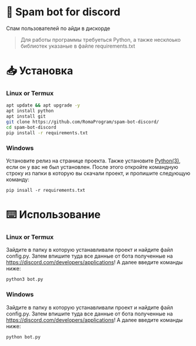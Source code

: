 # 🤖 Spam bot for discord

Спам пользователей по айди в дискорде
> Для работы программы требуеться Python, а также несклоько библиотек указаные в файле requirements.txt
# 📥 Установка
### Linux or Termux 
```sh
apt update && apt upgrade -y
apt install python
apt install git
git clone https://github.com/RomaProgram/spam-bot-discord/
cd spam-bot-discord
pip install -r requirements.txt
```
### Windows
Установите релиз на странице проекта.
Также установите [Python(3)](https://www.python.org/downloads/), если он у вас не был установлен. 
После этого откройте командную строку из папки в которую вы скачали проект, и пропишите следующую команду:

```pip insall -r requirements.txt```
# ⌨️ Использование 
### Linux or Termux 
Зайдите в папку в которую устанавливали проект и найдите файл config.py. Затем впишите туда все данные от бота полученные на https://discord.com/developers/applications! А далее введите команды ниже:
```sh
python3 bot.py
```

### Windows
Зайдите в папку в которую устанавливали проект и найдите файл config.py. Затем впишите туда все данные от бота полученные на https://discord.com/developers/applications! А далее введите команды ниже:
```sh
python bot.py
```
